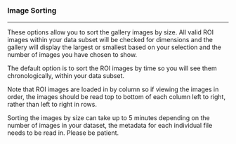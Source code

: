 ### Image Sorting
***

These options allow you to sort the gallery images by size. All valid ROI images within your data subset will be checked for dimensions and the gallery will display the largest or smallest based on your selection and the number of images you have chosen to show. 

The default option is to sort the ROI images by time so you will see them chronologically, within your data subset.

Note that ROI images are loaded in by column so if viewing the images in order, the images should be read top to bottom of each column left to right, rather than left to right in rows. 

Sorting the images by size can take up to 5 minutes depending on the number of images in your dataset, the metadata for each individual file needs to be read in. Please be patient. 